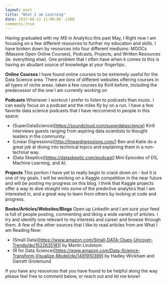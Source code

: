 ```yaml
---
layout: post
title: "What I am Learning"
date: 2017-08-12 11:00:00 -1100
comments:true
---
```

Having graduated with my MS in Analytics this past May, I   Right now I am focusing on a few different resources to further my education and skills.  I have broken down by resources into four different mediums: MOOCs (Massive Open Online Courses), Podcasts, Projects, and Written Resources (ie. everything else).  One problem that I often have when it comes to this is having an abudant source of knowledge at your fingertips. 

**Online Courses**
I have found online courses to be extremely useful for the Data Science area.  There are *tons* of different websites offering courses in all types of niche areas.  taken a few courses by Kirill before, including the predecessor of the one I am currently working on
  
**Podcasts**
Whenever I workout I prefer to listen to podcasts than music.  I can easily focus on a podcast and the miles fly by on a run.  I have a few favorite data science podcasts that I have reccomend to people in this space:
* (SuperDataScience)[https://soundcloud.com/superdatascience]  Kirill interviews guests ranging from aspiring data scientists to thought leaders in the community. 
* (Linear Digressions)[http://lineardigressions.com/] Ben and Katie do a great job at diving into technical topics and explaining them in a non-techinal way.
* (Data Skeptics)[https://dataskeptic.com/podcast] Mini Episodes of DS, Machine Learning, and AI.

**Projects**
This portion I have yet to really begin to crack down on - but it is one of my goals.  I will be working on a Kaggle competition in the near future and will be posting my progress on this blog.  I think that Kaggle projects offer a way to dive straight into some of the predictive analytics that I am interested in, and a great way to learn from others by looking at code and progress.

**Books/Articles/Websites/Blogs**
Open up LinkedIn and I am sure your feed is full of people posting, commenting and liking a wide variety of articles.  I try and identify one relevant to my interests and career and browse through them.  A few of the other sources that I like to read articles from are
What I am Reading Now:
  * (Small Data)[https://www.amazon.com/Small-DATA-Clues-Uncover-Trends/dp/1522635181] by Martin Lindstom
  * (R for Data Science)[https://www.amazon.com/Data-Science-Transform-Visualize-Model/dp/1491910399] by Hadley Wickham and Garrett Grolemund


If you have any resources that you have found to be helpful along the way please feel free to comment below, or reach out and let me know!
